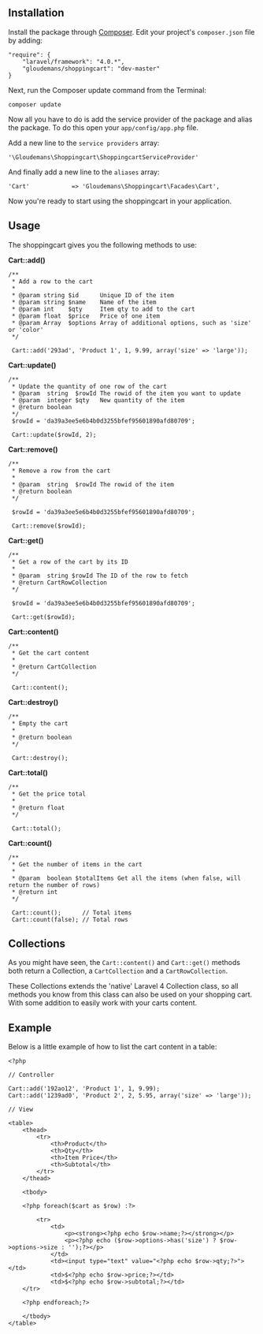 ## Installation

Install the package through [Composer](http://getcomposer.org/). Edit your project's `composer.json` file by adding:

    "require": {
		"laravel/framework": "4.0.*",
		"gloudemans/shoppingcart": "dev-master"
	}

Next, run the Composer update command from the Terminal:

    composer update
    
Now all you have to do is add the service provider of the package and alias the package. To do this open your `app/config/app.php` file.

Add a new line to the `service providers` array:

	'\Gloudemans\Shoppingcart\ShoppingcartServiceProvider'
	
And finally add a new line to the `aliases` array:

	'Cart'            => 'Gloudemans\Shoppingcart\Facades\Cart',
	
Now you're ready to start using the shoppingcart in your application.

## Usage

The shoppingcart gives you the following methods to use:

**Cart::add()**

	/**
     * Add a row to the cart
     * 
     * @param string $id      Unique ID of the item
     * @param string $name    Name of the item
     * @param int    $qty     Item qty to add to the cart
     * @param float  $price   Price of one item
     * @param Array  $options Array of additional options, such as 'size' or 'color'
     */
     
     Cart::add('293ad', 'Product 1', 1, 9.99, array('size' => 'large'));

**Cart::update()**

	/**
     * Update the quantity of one row of the cart
     * @param  string  $rowId The rowid of the item you want to update
     * @param  integer $qty   New quantity of the item
     * @return boolean
     */
     $rowId = 'da39a3ee5e6b4b0d3255bfef95601890afd80709';
     
     Cart::update($rowId, 2);

**Cart::remove()**
	
	/**
     * Remove a row from the cart
     * 
     * @param  string  $rowId The rowid of the item
     * @return boolean   
     */
     
     $rowId = 'da39a3ee5e6b4b0d3255bfef95601890afd80709';
     
     Cart::remove($rowId);
     
**Cart::get()**

	/**
     * Get a row of the cart by its ID
     * 
     * @param  string $rowId The ID of the row to fetch
     * @return CartRowCollection
     */
     
     $rowId = 'da39a3ee5e6b4b0d3255bfef95601890afd80709';
     
     Cart::get($rowId);
     
**Cart::content()**

	/**
	 * Get the cart content
	 *
	 * @return CartCollection
	 */
	 
	 Cart::content();
	 
**Cart::destroy()**
	
	/**
	 * Empty the cart
	 *
	 * @return boolean
	 */
	 
	 Cart::destroy();
	 
**Cart::total()**
	
	/**
     * Get the price total
     * 
     * @return float
     */
     
     Cart::total();
     
**Cart::count()**

	/**
     * Get the number of items in the cart
     *
     * @param  boolean $totalItems Get all the items (when false, will return the number of rows)
     * @return int
     */
     
     Cart::count();      // Total items
     Cart::count(false); // Total rows
     
## Collections

As you might have seen, the `Cart::content()` and `Cart::get()` methods both return a Collection, a `CartCollection` and a `CartRowCollection`.

These Collections extends the 'native' Laravel 4 Collection class, so all methods you know from this class can also be used on your shopping cart. With some addition to easily work with your carts content.

## Example

Below is a little example of how to list the cart content in a table:
	
	<?php
	
	// Controller

	Cart::add('192ao12', 'Product 1', 1, 9.99);
	Cart::add('1239ad0', 'Product 2', 2, 5.95, array('size' => 'large'));

	// View

	<table>
    	<thead>
        	<tr>
            	<th>Product</th>
            	<th>Qty</th>
            	<th>Item Price</th>
            	<th>Subtotal</th>
        	</tr>
    	</thead>

    	<tbody>

    	<?php foreach($cart as $row) :?>

        	<tr>
            	<td>
                	<p><strong><?php echo $row->name;?></strong></p>
                	<p><?php echo ($row->options->has('size') ? $row->options->size : '');?></p>
            	</td>
            	<td><input type="text" value="<?php echo $row->qty;?>"></td>
            	<td>$<?php echo $row->price;?></td>
            	<td>$<?php echo $row->subtotal;?></td>
        </tr>

    	<?php endforeach;?>

    	</tbody>
	</table>
